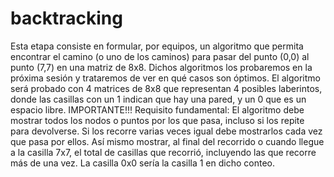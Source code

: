 # backtracking
Esta etapa consiste en formular, por equipos, un algoritmo que permita encontrar el camino (o uno de los caminos) para pasar del punto (0,0) al punto (7,7) en una matriz de 8x8. Dichos algoritmos los probaremos en la próxima sesión y trataremos de ver en qué casos son óptimos.
El algoritmo será probado con 4 matrices de 8x8 que representan 4 posibles laberintos, donde las casillas con un 1 indican que hay una pared, y un 0 que es un espacio libre.
IMPORTANTE!!! Requisito fundamental: 
El algoritmo debe mostrar todos los nodos o puntos por los que pasa, incluso si los repite para devolverse. Si los recorre varias veces igual debe mostrarlos cada vez que pasa por ellos. Así mismo mostrar, al final del recorrido o cuando llegue a la casilla 7x7, el total de casillas que recorrió, incluyendo las que recorre más de una vez. La casilla 0x0 sería la casilla 1 en dicho conteo.
